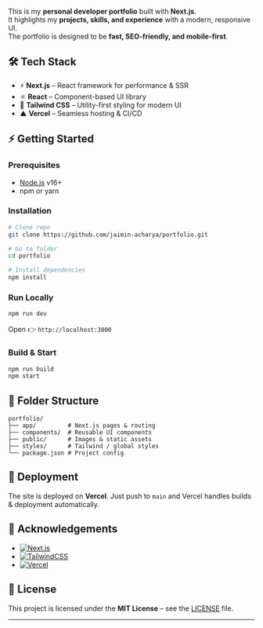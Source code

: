 This is my **personal developer portfolio** built with **Next.js**.  
It highlights my **projects, skills, and experience** with a modern, responsive UI.  
The portfolio is designed to be **fast, SEO-friendly, and mobile-first**.  



## 🛠️ Tech Stack
- ⚡ **Next.js** – React framework for performance & SSR  
- ⚛️ **React** – Component-based UI library  
- 🎨 **Tailwind CSS** – Utility-first styling for modern UI  
- ▲ **Vercel** – Seamless hosting & CI/CD  



## ⚡ Getting Started

### Prerequisites
- [Node.js](https://nodejs.org/) v16+  
- npm or yarn  

### Installation
```bash
# Clone repo
git clone https://github.com/jaimin-acharya/portfolio.git

# Go to folder
cd portfolio

# Install dependencies
npm install
````

### Run Locally

```bash
npm run dev
```

Open 👉 `http://localhost:3000`

### Build & Start

```bash
npm run build
npm start
```



## 📂 Folder Structure

```
portfolio/
├── app/         # Next.js pages & routing
├── components/  # Reusable UI components
├── public/      # Images & static assets
├── styles/      # Tailwind / global styles
└── package.json # Project config
```


## 🚀 Deployment

The site is deployed on **Vercel**.
Just push to `main` and Vercel handles builds & deployment automatically.



## 🙌 Acknowledgements

* [![Next.js](https://img.shields.io/badge/Next.js-000000?style=for-the-badge&logo=nextdotjs&logoColor=white)](https://nextjs.org/docs)
* [![TailwindCSS](https://img.shields.io/badge/Tailwind_CSS-38B2AC?style=for-the-badge&logo=tailwind-css&logoColor=white)](https://tailwindcss.com/docs)
* [![Vercel](https://img.shields.io/badge/Vercel-000000?style=for-the-badge&logo=vercel&logoColor=white)](https://vercel.com/)



## 📜 License

This project is licensed under the **MIT License** – see the [LICENSE](LICENSE) file.
 
---
